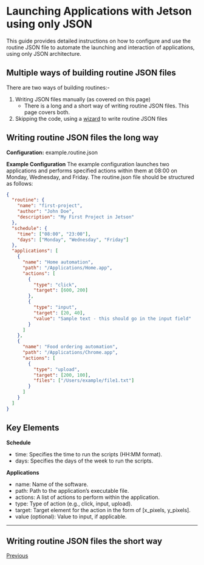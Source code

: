 # Launching Applications with Jetson using only JSON

This guide provides detailed instructions on how to configure and use the routine JSON file to automate the launching and interaction of applications, using only JSON architecture.

## Multiple ways of building routine JSON files
There are two ways of building routines:-
1. Writing JSON files manually (as covered on this page)
   - There is a long and a short way of writing routine JSON files. This page covers both.
2. Skipping the code, using a [wizard](../gui-wizard/launching-gui.md) to write routine JSON files


## Writing routine JSON files the long way
**Configuration:** example.routine.json

**Example Configuration**
The example configuration launches two applications and performs specified actions within them at 08:00 on Monday, Wednesday, and Friday.
The routine.json file should be structured as follows:

```json
{
  "routine": {
    "name": "first-project",
    "author": "John Doe",
    "description": "My First Project in Jetson"
  },
  "schedule": {
    "time": ["08:00", "23:00"],
    "days": ["Monday", "Wednesday", "Friday"]
  },
  "applications": [
    {
      "name": "Home automation",
      "path": "/Applications/Home.app",
      "actions": [
        {
          "type": "click",
          "target": [600, 200]
        },
        {
          "type": "input",
          "target": [20, 40],
          "value": "Sample text - this should go in the input field"
        }
      ]
    },
    {
      "name": "Food ordering automation",
      "path": "/Applications/Chrome.app",
      "actions": [
        {
          "type": "upload",
          "target": [200, 100],
          "files": ["/Users/example/file1.txt"]
        }
      ]
    }
  ]
}
```

## Key Elements

**Schedule**
- time: Specifies the time to run the scripts (HH:MM format).
- days: Specifies the days of the week to run the scripts.

**Applications**
- name: Name of the software.
- path: Path to the application’s executable file.
- actions: A list of actions to perform within the application.
- type: Type of action (e.g., click, input, upload).
- target: Target element for the action in the form of [x_pixels, y_pixels].
- value (optional): Value to input, if applicable.

****

## Writing routine JSON files the short way

[Previous](start-project.md)
